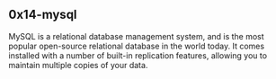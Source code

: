 ## 0x14-mysql
MySQL is a relational database management system, and is the most popular open-source relational database in the world today. It comes installed with a number of built-in replication features, allowing you to maintain multiple copies of your data.

